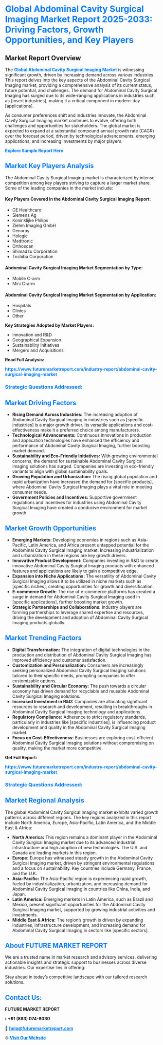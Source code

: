 <h1 style="color: #007BFF;">Global Abdominal Cavity Surgical Imaging Market Report 2025-2033: Driving Factors, Growth Opportunities, and Key Players</h1>

<section id="overview">
<h2>Market Report Overview</h2>
<p>The <a href="https://www.futuremarketreport.com/industry-report/abdominal-cavity-surgical-imaging-market" style="color: #007BFF; text-decoration: none;"><strong>Global Abdominal Cavity Surgical Imaging Market</strong></a> is witnessing significant growth, driven by increasing demand across various industries. This report delves into the key aspects of the Abdominal Cavity Surgical Imaging market, providing a comprehensive analysis of its current status, future potential, and challenges. The demand for Abdominal Cavity Surgical Imaging has surged due to its wide-ranging applications in industries such as [insert industries], making it a critical component in modern-day [applications].</p>
<p>As consumer preferences shift and industries innovate, the Abdominal Cavity Surgical Imaging market continues to evolve, offering both challenges and opportunities for stakeholders. The global market is expected to expand at a substantial compound annual growth rate (CAGR) over the forecast period, driven by technological advancements, emerging applications, and increasing investments by major players.</p>
</section>

<section id="overview">
<p><a href="https://www.futuremarketreport.com/request-sample/reportId=89430" style="color: #007BFF; text-decoration: none;"><strong>Explore Sample Report Here</strong></a></p>
</section>

<section id="key-players">
<h2 style="color: #007BFF;">Market Key Players Analysis</h2>
<p>The Abdominal Cavity Surgical Imaging market is characterized by intense competition among key players striving to capture a larger market share. Some of the leading companies in the market include:</p>
<h4>Key Players Covered in the Abdominal Cavity Surgical Imaging Report:</h4>
<ul><li>GE Healthcare</li><li>Siemens Ag</li><li>Koninklijke Philips</li><li>Ziehm Imaging GmbH</li><li>Genoray</li><li>Hologic</li><li>Medtronic</li><li>Orthoscan</li><li>Shimadzu Corporation</li><li>Toshiba Corporation</li></ul>
<h4>Abdominal Cavity Surgical Imaging Market Segmentation by Type:</h4>
<ul><li>Mobile C-arm</li><li>Mini C-arm</li></ul>

<h4>Abdominal Cavity Surgical Imaging Market Segmentation by Application:</h4>
<ul><li>Hospitals</li><li>Clinics</li><li>Other</li></ul>
<p><strong>Key Strategies Adopted by Market Players:</strong></p>
<ul>
<li>Innovation and R&D</li>
<li>Geographical Expansion</li>
<li>Sustainability Initiatives</li>
<li>Mergers and Acquisitions</li>
</ul>
</section>

<section>
<p><strong>Read Full Analysis: </strong></p><a href="https://www.futuremarketreport.com/industry-report/abdominal-cavity-surgical-imaging-market" style="color: #007BFF; text-decoration: none;"><strong>https://www.futuremarketreport.com/industry-report/abdominal-cavity-surgical-imaging-market</strong></a>
<h3 style="color: #007BFF;">Strategic Questions Addressed:</h3>
</section>

<section id="driving-factors">
<h2 style="color: #007BFF;">Market Driving Factors</h2>
<ul>
<li><strong>Rising Demand Across Industries:</strong> The increasing adoption of Abdominal Cavity Surgical Imaging in industries such as [specific industries] is a major growth driver. Its versatile applications and cost-effectiveness make it a preferred choice among manufacturers.</li>
<li><strong>Technological Advancements:</strong> Continuous innovations in production and application technologies have enhanced the efficiency and performance of Abdominal Cavity Surgical Imaging, further boosting market demand.</li>
<li><strong>Sustainability and Eco-Friendly Initiatives:</strong> With growing environmental concerns, the demand for sustainable Abdominal Cavity Surgical Imaging solutions has surged. Companies are investing in eco-friendly variants to align with global sustainability goals.</li>
<li><strong>Growing Population and Urbanization:</strong> The rising global population and rapid urbanization have increased the demand for [specific products], where Abdominal Cavity Surgical Imaging plays a vital role in meeting consumer needs.</li>
<li><strong>Government Policies and Incentives:</strong> Supportive government regulations and incentives for industries using Abdominal Cavity Surgical Imaging have created a conducive environment for market growth.</li>
</ul>
</section>

<section id="growth-opportunities">
<h2 style="color: #007BFF;">Market Growth Opportunities</h2>
<ul>
<li><strong>Emerging Markets:</strong> Developing economies in regions such as Asia-Pacific, Latin America, and Africa present untapped potential for the Abdominal Cavity Surgical Imaging market. Increasing industrialization and urbanization in these regions are key growth drivers.</li>
<li><strong>Innovative Product Development:</strong> Companies investing in R&D to create innovative Abdominal Cavity Surgical Imaging products with enhanced features and applications are likely to gain a competitive edge.</li>
<li><strong>Expansion into Niche Applications:</strong> The versatility of Abdominal Cavity Surgical Imaging allows it to be utilized in niche markets such as [specific niches], creating opportunities for growth and diversification.</li>
<li><strong>E-commerce Growth:</strong> The rise of e-commerce platforms has created a surge in demand for Abdominal Cavity Surgical Imaging used in [specific applications], further boosting market growth.</li>
<li><strong>Strategic Partnerships and Collaborations:</strong> Industry players are forming partnerships to leverage shared expertise and resources, driving the development and adoption of Abdominal Cavity Surgical Imaging products globally.</li>
</ul>
</section>

<section id="trending-factors">
<h2 style="color: #007BFF;">Market Trending Factors</h2>
<ul>
<li><strong>Digital Transformation:</strong> The integration of digital technologies in the production and distribution of Abdominal Cavity Surgical Imaging has improved efficiency and customer satisfaction.</li>
<li><strong>Customization and Personalization:</strong> Consumers are increasingly seeking personalized Abdominal Cavity Surgical Imaging solutions tailored to their specific needs, prompting companies to offer customizable options.</li>
<li><strong>Sustainability and Circular Economy:</strong> The push towards a circular economy has driven demand for recyclable and reusable Abdominal Cavity Surgical Imaging solutions.</li>
<li><strong>Increased Investment in R&D:</strong> Companies are allocating significant resources to research and development, resulting in breakthroughs in Abdominal Cavity Surgical Imaging technology and applications.</li>
<li><strong>Regulatory Compliance:</strong> Adherence to strict regulatory standards, particularly in industries like [specific industries], is influencing product development and quality in the Abdominal Cavity Surgical Imaging market.</li>
<li><strong>Focus on Cost-Effectiveness:</strong> Businesses are exploring cost-efficient Abdominal Cavity Surgical Imaging solutions without compromising on quality, making the market more competitive.</li>
</ul>
</section>

<section>
<p><strong>Get Full Report: </strong></p><a href="https://www.futuremarketreport.com/industry-report/abdominal-cavity-surgical-imaging-market" style="color: #007BFF; text-decoration: none;"><strong>https://www.futuremarketreport.com/industry-report/abdominal-cavity-surgical-imaging-market</strong></a>
<h3 style="color: #007BFF;">Strategic Questions Addressed:</h3>
</section>


<section id="regional-analysis">
<h2 style="color: #007BFF;">Market Regional Analysis</h2>
<p>The global Abdominal Cavity Surgical Imaging market exhibits varied growth patterns across different regions. The key regions analyzed in this report include North America, Europe, Asia-Pacific, Latin America, and the Middle East & Africa:</p>
<ul>
<li><strong>North America:</strong> This region remains a dominant player in the Abdominal Cavity Surgical Imaging market due to its advanced industrial infrastructure and high adoption of new technologies. The U.S. and Canada are leading markets in this region.</li>
<li><strong>Europe:</strong> Europe has witnessed steady growth in the Abdominal Cavity Surgical Imaging market, driven by stringent environmental regulations and a focus on sustainability. Key countries include Germany, France, and the U.K.</li>
<li><strong>Asia-Pacific:</strong> The Asia-Pacific region is experiencing rapid growth, fueled by industrialization, urbanization, and increasing demand for Abdominal Cavity Surgical Imaging in countries like China, India, and Japan.</li>
<li><strong>Latin America:</strong> Emerging markets in Latin America, such as Brazil and Mexico, present significant opportunities for the Abdominal Cavity Surgical Imaging market, supported by growing industrial activities and investments.</li>
<li><strong>Middle East & Africa:</strong> The region’s growth is driven by expanding industries, infrastructure development, and increasing demand for Abdominal Cavity Surgical Imaging in sectors like [specific sectors].</li>
</ul>
</section>

<footer>
<h2 style="color: #007BFF;">About FUTURE MARKET REPORT</h2>
<p>We are a trusted name in market research and advisory services, delivering actionable insights and strategic support to businesses across diverse industries. Our expertise lies in offering:</p>

<p>Stay ahead in today’s competitive landscape with our tailored research solutions.</p>

<h2 style="color: #007BFF;">Contact Us:</h2>
<p><strong>FUTURE MARKET REPORT</strong></p>
<p>📞 <strong>+91 (883) 074-8030</strong></p>
<p>📧 <strong><a href="mailto:help@futuremarketreport.com" style="color: #007BFF;">help@futuremarketreport.com</a></strong></p>
<p>🌐 <strong><a href="https://www.futuremarketreport.com/" style="color: #007BFF;">Visit Our Website</a></strong></p>
</footer>